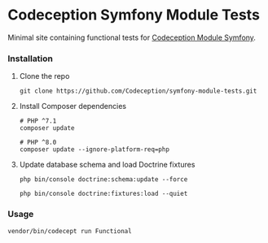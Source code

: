 # Codeception Symfony Module Tests
Minimal site containing functional tests for [Codeception Module Symfony](https://github.com/Codeception/module-symfony).

### Installation

1. Clone the repo
   ```shell
   git clone https://github.com/Codeception/symfony-module-tests.git
   ```
2. Install Composer dependencies
   ```shell
   # PHP ^7.1
   composer update
   
   # PHP ^8.0
   composer update --ignore-platform-req=php
   ```
3. Update database schema and load Doctrine fixtures
   ```shell
   php bin/console doctrine:schema:update --force
   
   php bin/console doctrine:fixtures:load --quiet
   ```
### Usage
   ```shell
   vendor/bin/codecept run Functional
   ```
